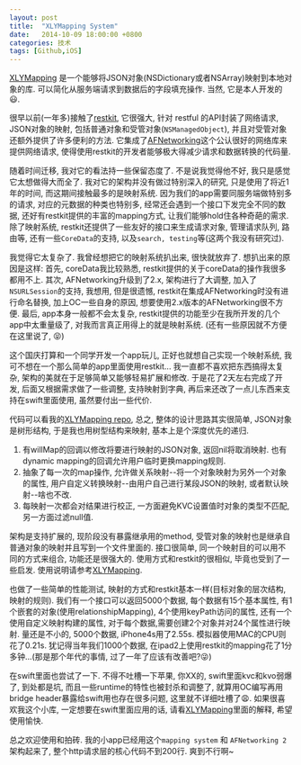 ```yaml
---
layout: post
title:  "XLYMapping System"
date:   2014-10-09 18:00:00 +0800
categories: 技术
tags: [Github,iOS]
---
```


[XLYMapping]: https://github.com/kaizeiyimi/XLYMapping/
[restkit]: https://github.com/RestKit/RestKit/
[AFNetworking]: https://github.com/AFNetworking/AFNetworking/

[XLYMapping] 是一个能够将JSON对象(NSDictionary或者NSArray)映射到本地对象的库. 可以简化从服务端请求到数据后的字段填充操作. 当然, 它是本人开发的😃.

很早以前(一年多)接触了[restkit], 它很强大, 针对 restful 的API封装了网络请求, JSON对象的映射, 包括普通对象和受管对象(`NSManagedObject`), 并且对受管对象还额外提供了许多便利的方法. 它集成了[AFNetworking]这个公认很好的网络库来提供网络请求, 使得使用restkit的开发者能够极大得减少请求和数据转换的代码量.

随着时间迁移, 我对它的看法持一些保留态度了. 不是说我觉得他不好, 我只是感觉它太想做得大而全了. 我对它的架构并没有做过特别深入的研究, 只是使用了将近1年的时间, 而这期间接触最多的是映射系统. 因为我们的app需要同服务端做特别多的请求, 对应的元数据的种类也特别多, 经常还会遇到一个接口下发完全不同的数据, 还好有restkit提供的丰富的mapping方式, 让我们能够hold住各种奇葩的需求. 除了映射系统, restkit还提供了一些友好的接口来生成请求对象, 管理请求队列, 路由等, 还有一些`CoreData`的支持, 以及`search, testing`等(这两个我没有研究过).

我觉得它太复杂了. 我曾经想把它的映射系统扒出来, 很快就放弃了. 想扒出来的原因是这样: 首先, coreData我比较熟悉, restkit提供的关于coreData的操作我很多都用不上. 其次, AFNetworking升级到了2.x, 架构进行了大调整, 加入了`NSURLSession`的支持, 我想用, 但是很遗憾, restkit在集成AFNetworking时没有进行命名替换, 加上OC一些自身的原因, 想要使用2.x版本的AFNetworking很不方便. 最后, app本身一般都不会太复杂, restkit提供的功能至少在我所开发的几个app中太重量级了, 对我而言真正用得上的就是映射系统. (还有一些原因就不方便在这里说了, 😝)

这个国庆打算和一个同学开发一个app玩儿, 正好也就想自己实现一个映射系统, 我可不想在一个那么简单的app里面使用restkit... 我一直都不喜欢把东西搞得太复杂, 架构的美就在于足够简单又能够轻易扩展和修改. 于是花了2天左右完成了开发, 后面又根据需求做了一些调整, 支持映射到字典, 再后来还改了一点儿东西来支持在swift里面使用, 虽然要付出一些代价.

代码可以看我的[XLYMapping repo][XLYMapping], 总之, 整体的设计思路其实很简单, JSON对象是树形结构, 于是我也用树型结构来映射, 基本上是个深度优先的递归. 

1. 有willMap的回调以修改将要进行映射的JSON对象, 返回nil将取消映射. 也有dynamic mapping的回调允许用户临时更换mapping规则. 
2. 抽象了每一次的map操作, 允许做关系映射--将一个对象映射为另外一个对象的属性, 用户自定义转换映射--由用户自己进行某段JSON的映射, 或者默认映射--啥也不改. 
3. 每映射一次都会对结果进行校正, 一方面避免KVC设置值时对象的类型不匹配, 另一方面过滤null值.

架构是支持扩展的, 现阶段没有暴露继承用的method, 受管对象的映射也是继承自普通对象的映射并且写到一个文件里面的. 接口很简单, 同一个映射目的可以用不同的方式来组合, 功能还是很强大的. 使用方式和restkit的很相似, 毕竟也受到了一些启发. 使用说明请参考[XLYMapping].

也做了一些简单的性能测试, 映射的方式和restkit基本一样(目标对象的层次结构, 映射的规则). 我们有一个接口可以返回5000个数据, 每个数据有15个基本属性, 有1个嵌套的对象(使用relationshipMapping), 4个使用keyPath访问的属性, 还有一个使用自定义映射构建的属性, 对于每个数据,需要创建2个对象并对24个属性进行映射. 量还是不小的, 5000个数据, iPhone4s用了2.55s. 模拟器使用MAC的CPU则花了0.21s. 犹记得当年我们1000个数据, 在ipad2上使用restkit的mapping花了1分多钟...(那是那个年代的事情, 过了一年了应该有改善吧?😜)

在swift里面也尝试了一下. 不得不吐槽一下苹果, 你XX的, swift里面kvc和kvo弱爆了, 到处都是坑, 而且一些runtime的特性也被封杀和调整了, 就算用OC编写再用bridge header暴露给swift用也存在很多问题, 这里就不详细吐槽了😩. 如果很喜欢我这个小库, 一定想要在swift里面应用的话, 请看[XLYMapping]里面的解释, 希望使用愉快.

总之欢迎使用和拍砖. 我的小app已经用这个`mapping system` 和 `AFNetworking 2` 架构起来了, 整个http请求层的核心代码不到200行. 爽到不行啊~
